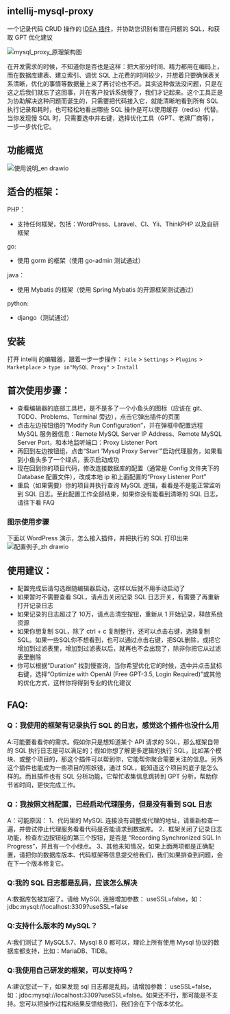 ## intellij-mysql-proxy
一个记录代码 CRUD 操作的 [IDEA 插件](https://plugins.jetbrains.com/plugin/22655-mysql-proxy)，并协助您识别有潜在问题的 SQL，和获取 GPT 优化建议

![mysql_proxy_原理架构图](https://github.com/huangcong12/intellij-mysql-proxy/assets/2867782/d4d0358a-842a-4feb-9466-5193e43f9eb2)

在开发需求的时候，不知道你是否也是这样：把大部分时间、精力都用在编码上，而在数据库建表、建立索引、调优 SQL 上花费的时间较少，并想着只要确保表关系清晰，优化的事情等数据量上来了再讨论也不迟。其实这种做法没问题，只是在这之后我们就忘了这回事，并在客户投诉系统慢了，我们才记起来。这个工具正是为协助解决这种问题而诞生的，只需要把代码接入它，就能清晰地看到所有 SQL 执行记录和耗时，也可轻松地看出哪些 SQL 操作是可以使用缓存（redis）代替。当你发现慢 SQL 时，只需要选中并右键，选择优化工具（GPT、老牌厂商等），一步一步优化它。

## 功能概览
![使用说明_en drawio](https://image.baidu.com/search/down?url=https://tvax3.sinaimg.cn/large/8fe82a4egy1hix72ns1azj22dk282x6q.jpg)

## 适合的框架：
PHP：
- 支持任何框架，包括：WordPress、Laravel、CI、Yii、ThinkPHP 以及自研框架

go:
- 使用 gorm 的框架（使用 go-admin 测试通过）

java：
- 使用 Mybatis 的框架（使用 Spring Mybatis 的开源框架测试通过）    

python:
- django（测试通过）

## 安装
打开 intellij 的编辑器，跟着一步一步操作：
`File` > `Settings` > `Plugins` > `Marketplace` > `type in"MySQL Proxy"` > `Install`

## 首次使用步骤：
- 查看编辑器的底部工具栏，是不是多了一个小鱼头的图标（应该在 git、TODO、Problems、Terminal 旁边），点击它弹出插件的页面
- 点击左边按钮组的“Modify Run Configuration”，并在弹框中配置远程 MySQL 服务器信息：Remote MySQL Server IP Address、Remote MySQL Server Port，和本地监听端口：Proxy Listener Port
- 再回到左边按钮组，点击“Start 'Mysql Proxy Server'”启动代理服务，如果看到小鱼头多了一个绿点，表示启动成功
- 现在回到你的项目代码，修改连接数据库的配置（通常是 Config 文件夹下的 Database 配置文件），改成本地 ip 和上面配置的“Proxy Listener Port”
- 重启（如果需要）你的项目并执行查询 MySQL 逻辑，看看是不是能正常监听到 SQL 日志。至此配置工作全部结束，如果你没有能看到清晰的 SQL 日志，请往下看 FAQ

### 图示使用步骤
下面以 WordPress 演示，怎么接入插件，并把执行的 SQL 打印出来
![配置例子_zh drawio](https://github.com/huangcong12/huangcong12.github.io/assets/2867782/0fa8e732-b1d9-4c7c-9d3b-87a608f85bdf)

## 使用建议：
- 配置完成后请勾选跟随编辑器启动，这样以后就不用手动启动了
- 如果暂时不需要查看 SQL，请点击关闭记录 SQL 日志开关，有需要了再重新打开记录日志
- 如果记录的日志超过了 10万，请点击清空按钮，重新从 1 开始记录，释放系统资源
- 如果你想复制 SQL，除了 ctrl + c 复制整行，还可以点击右键，选择复制SQL。如果一些SQL你不想看到，也可以通过点击右键，把SQL删除，或把它增加到过滤表里，增加到过滤表以后，就再也不会出现了，除非你把它从过滤表里删除
- 你可以根据“Duration” 找到慢查询，当你希望优化它的时候，选中并点击鼠标右键，选择“Optimize with OpenAI (Free GPT-3.5, Login Required)”或其他的优化方式，这样你将得到专业的优化建议

## FAQ:
### Q：我使用的框架有记录执行 SQL 的日志，感觉这个插件也没什么用
A:可能要看看你的需求。假如你只是想知道某个 API 请求的 SQL，那么框架自带的 SQL 执行日志是可以满足的；假如你想了解更多逻辑的执行 SQL，比如某个模块、或整个项目的，那这个插件可以帮到你，它能帮你聚合需要关注的信息。另外这个插件也能成为一些项目的照妖镜，通过 SQL，能知道这个项目的底子是怎么样的。而且插件也有 SQL 分析功能，它帮忙收集信息跳转到 GPT 分析，帮助你节省时间，更快完成工作。

### Q：我按照文档配置，已经启动代理服务，但是没有看到 SQL 日志
A：可能原因：
1、代码里的 MySQL 连接没有调整成代理的地址，请重新检查一遍，并尝试停止代理服务看看代码是否能请求到数据库。
2、框架关闭了记录日志功能，检查左边按钮组的第三个按钮，是否是 “Recording Synchronized SQL In Progress”，并且有一个小绿点。
3、其他未知情况，如果上面两项都是正确配置，请把你的数据库版本、代码框架等信息提交给我们，我们如果排查到问题，会在下一个版本修复它。

### Q:我的 SQL 日志都是乱码，应该怎么解决
A:数据库包被加密了。请给 MySQL 连接增加参数： useSSL=false，如：jdbc:mysql://localhost:3309?useSSL=false

### Q:支持什么版本的 MySQL？
A:我们测试了 MySQL5.7、Mysql 8.0 都可以，理论上所有使用 Mysql 协议的数据库都支持，比如：MariaDB、TIDB。

### Q:我使用自己研发的框架，可以支持吗？
A:建议您试一下，如果发现 sql 日志都是乱码，请增加参数： useSSL=false，如：jdbc:mysql://localhost:3309?useSSL=false。如果还不行，那可能是不支持。您可以把操作过程和结果反馈给我们，我们会在下个版本优化。

